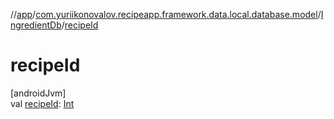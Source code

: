 //[app](../../../index.md)/[com.yuriikonovalov.recipeapp.framework.data.local.database.model](../index.md)/[IngredientDb](index.md)/[recipeId](recipe-id.md)

# recipeId

[androidJvm]\
val [recipeId](recipe-id.md): [Int](https://kotlinlang.org/api/latest/jvm/stdlib/kotlin/-int/index.html)
